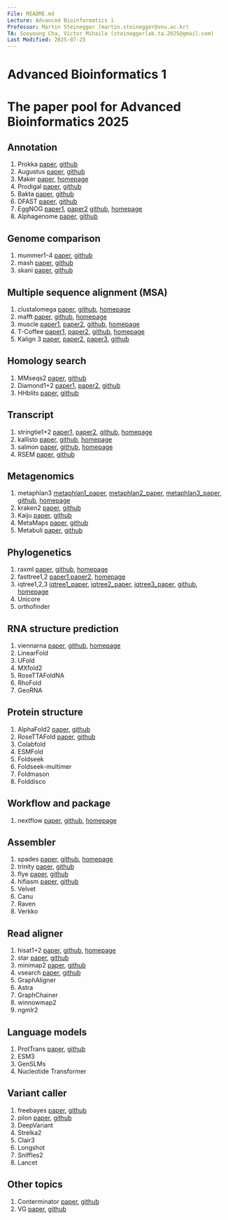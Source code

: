 ```yaml
---
File: README.md
Lecture: Advanced Bioinformatics 1
Professor: Martin Steinegger (martin.steinegger@snu.ac.kr)
TA: Sooyoung Cha, Victor Mihaila (steineggerlab.ta.2025@gmail.com)
Last Modified: 2025-07-25
---
```


# Advanced Bioinformatics 1
# The paper pool for Advanced Bioinformatics 2025

## Annotation
1. Prokka [paper](https://academic.oup.com/bioinformatics/article/30/14/2068/2390517), [github](https://github.com/tseemann/prokka)
2. Augustus [paper](https://academic.oup.com/bioinformatics/article/27/6/757/234821), [github](https://github.com/Gaius-Augustus/Augustus)
3. Maker [paper](https://bmcbioinformatics.biomedcentral.com/articles/10.1186/1471-2105-12-491), [homepage](https://www.yandell-lab.org/software/maker.html)
4. Prodigal [paper](https://bmcbioinformatics.biomedcentral.com/articles/10.1186/1471-2105-11-119), [github](https://github.com/hyattpd/Prodigal)
5. Bakta [paper](https://www.microbiologyresearch.org/content/journal/mgen/10.1099/mgen.0.000685), [github](https://github.com/oschwengers/bakta)
6. DFAST [paper](https://academic.oup.com/bioinformatics/article/34/6/1037/4587587), [github](https://github.com/nigyta/dfast_core)
7. EggNOG [paper1](https://academic.oup.com/nar/article/47/D1/D309/5173662), [paper2](https://academic.oup.com/mbe/article/38/12/5825/6379734) [github](https://github.com/eggnogdb/eggnog-mapper), [homepage](http://eggnog-mapper.embl.de/)
8. Alphagenome [paper](https://www.biorxiv.org/content/10.1101/2025.06.25.661532v1.full), [github](https://github.com/google-deepmind/alphagenome)

## Genome comparison
1. mummer1-4 [paper](https://journals.plos.org/ploscompbiol/article?id=10.1371/journal.pcbi.1005944), [github](https://github.com/mummer4/mummer)
2. mash [paper](https://genomebiology.biomedcentral.com/articles/10.1186/s13059-016-0997-x), [github](https://github.com/marbl/mash)
3. skani [paper](https://www.nature.com/articles/s41592-023-02018-3), [github](https://github.com/bluenote-1577/skani)

## Multiple sequence alignment (MSA)
1. clustalomega [paper](https://www.embopress.org/doi/full/10.1038/msb.2011.75), [github](https://github.com/GSLBiotech/clustal-omega), [homepage](http://www.clustal.org/omega/)
2. mafft [paper](https://academic.oup.com/mbe/article/30/4/772/1073398), [github](https://github.com/GSLBiotech/mafft), [homepage](https://mafft.cbrc.jp/alignment/software/)
3. muscle [paper1](https://bmcbioinformatics.biomedcentral.com/articles/10.1186/1471-2105-5-113), [paper2](https://academic.oup.com/nar/article/32/5/1792/2380623), [github](https://github.com/rcedgar/muscle), [homepage](https://www.drive5.com/muscle/)
4. T-Coffee [paper1](https://www.sciencedirect.com/science/article/pii/S0022283600940427), [paper2](https://academic.oup.com/nar/article/39/suppl_2/W13/2505784), [github](https://github.com/cbcrg/tcoffee), [homepage](https://tcoffee.crg.eu/)
5. Kalign 3 [paper](https://bmcbioinformatics.biomedcentral.com/articles/10.1186/1471-2105-6-298), [paper2](https://pmc.ncbi.nlm.nih.gov/articles/PMC2647288/), [paper3](https://academic.oup.com/bioinformatics/article/36/6/1928/5607735), [github](https://github.com/TimoLassmann/kalign)

## Homology search
1. MMseqs2 [paper](https://www.nature.com/articles/nbt.3988), [github](https://github.com/soedinglab/MMseqs2)
2. Diamond1+2 [paper1](https://www.nature.com/articles/s41592-021-01101-x), [paper2](https://www.nature.com/articles/nmeth.3176), [github](https://github.com/bbuchfink/diamond)
3. HHblits [paper](https://www.nature.com/articles/nmeth.1818), [github](https://github.com/soedinglab/hh-suite)

## Transcript
1. stringtie1+2 [paper1](https://www.nature.com/articles/nbt.3122), [paper2](https://genomebiology.biomedcentral.com/articles/10.1186/s13059-019-1910-1), [github](https://github.com/gpertea/stringtie), [homepage](http://ccb.jhu.edu/software/stringtie/)
2. kallisto [paper](https://www.nature.com/articles/nbt.3519), [github](https://github.com/pachterlab/kallisto), [homepage](https://pachterlab.github.io/kallisto/)
3. salmon [paper](https://www.nature.com/articles/nmeth.4197), [github](https://github.com/COMBINE-lab/salmon), [homepage](https://combine-lab.github.io/salmon/)
4. RSEM [paper](https://bmcbioinformatics.biomedcentral.com/articles/10.1186/1471-2105-12-323), [github](https://github.com/deweylab/RSEM)

## Metagenomics
1. metaphlan3 [metaphlan1_paper](https://www.nature.com/articles/nmeth.2066), [metaphlan2_paper](https://www.nature.com/articles/nmeth.3589), [metaphlan3_paper](https://elifesciences.org/articles/65088), [github](https://github.com/biobakery/MetaPhlAn), [homepage](https://huttenhower.sph.harvard.edu/metaphlan3/)
2. kraken2 [paper](https://genomebiology.biomedcentral.com/articles/10.1186/s13059-019-1891-0), [github](https://github.com/DerrickWood/kraken2)
3. Kaiju [paper](https://www.nature.com/articles/ncomms11257), [github](https://github.com/bioinformatics-centre/kaiju)
4. MetaMaps [paper](https://www.nature.com/articles/s41467-019-10934-2), [github](https://github.com/DiltheyLab/MetaMaps)
5. Metabuli [paper](https://www.nature.com/articles/s41592-024-02273-y), [github](https://github.com/steineggerlab/Metabuli)

## Phylogenetics
1. raxml [paper](https://academic.oup.com/bioinformatics/article/30/9/1312/238053), [github](https://github.com/stamatak/standard-RAxML), [homepage](https://cme.h-its.org/exelixis//web/software/raxml/index.html)
2. fasttree1,2 [paper1](https://academic.oup.com/mbe/article/26/7/1641/1128976),[paper2](https://journals.plos.org/plosone/article?id=10.1371/journal.pone.0009490), [homepage](http://www.microbesonline.org/fasttree/)
3. iqtree1,2,3 [iqtree1_paper](https://academic.oup.com/mbe/article/37/5/1530/5721363), [iqtree2_paper](https://academic.oup.com/mbe/article/37/5/1530/5721363), [iqtree3_paper](https://ecoevorxiv.org/repository/view/8916/), [github](https://github.com/iqtree/iqtree3), [homepage](http://www.iqtree.org/)
4. Unicore
5. orthofinder

## RNA structure prediction
1. viennarna [paper](https://almob.biomedcentral.com/articles/10.1186/1748-7188-6-26), [github](https://github.com/ViennaRNA/ViennaRNA), [homepage](https://www.tbi.univie.ac.at/RNA/)
2. LinearFold
3. UFold
4. MXfold2
5. RoseTTAFoldNA
6. RhoFold
7. GeoRNA

## Protein structure
1. AlphaFold2 [paper](https://www.nature.com/articles/s41586-021-03819-2), [github](https://github.com/deepmind/alphafold)
2. RoseTTAFold [paper](https://www.science.org/doi/abs/10.1126/science.abj8754), [github](https://github.com/RosettaCommons/RoseTTAFold)
4. Colabfold
5. ESMFold
6. Foldseek
7. Foldseek-multimer
8. Foldmason
9. Folddisco

## Workflow and package
1. nextflow [paper](https://www.nature.com/articles/nbt.3820), [github](https://github.com/nextflow-io/nextflow), [homepage](https://www.nextflow.io/)

## Assembler
1. spades [paper](https://www.liebertpub.com/doi/full/10.1089/cmb.2012.0021), [github](https://github.com/ablab/spades), [homepage](https://cab.spbu.ru/software/spades/)
2. trinity [paper](https://www.nature.com/articles/nbt.1883), [github](https://github.com/trinityrnaseq/trinityrnaseq)
3. flye [paper](https://www.nature.com/articles/s41587-019-0072-8), [github](https://github.com/fenderglass/Flye)
4. hifiasm [paper](https://www.nature.com/articles/s41592-020-01056-5), [github](https://github.com/chhylp123/hifiasm)
5. Velvet
6. Canu
7. Raven
8. Verkko

## Read aligner
1. hisat1+2 [paper](https://www.nature.com/articles/s41587-019-0201-4), [github](https://github.com/DaehwanKimLab/hisat2), [homepage](http://daehwankimlab.github.io/hisat2/)
2. star [paper](https://academic.oup.com/bioinformatics/article/29/1/15/272537), [github](https://github.com/alexdobin/STAR)
3. minimap2 [paper](https://academic.oup.com/bioinformatics/article/34/18/3094/4994778), [github](https://github.com/lh3/minimap2)
4. vsearch [paper](https://peerj.com/articles/2584/), [github](https://github.com/torognes/vsearch)
5. GraphAligner
6. Astra
7. GraphChainer
8. winnowmap2
9. ngmlr2

## Language models
1. ProtTrans [paper](https://ieeexplore.ieee.org/document/9477085), [github](https://github.com/agemagician/ProtTrans)
2. ESM3
3. GenSLMs
4. Nucleotide Transformer

## Variant caller
1. freebayes [paper](https://arxiv.org/abs/1207.3907), [github](https://github.com/freebayes/freebayes)
2. pilon [paper](https://journals.plos.org/plosone/article?id=10.1371/journal.pone.0112963), [github](https://github.com/broadinstitute/pilon)
3. DeepVariant
4. Strelka2
5. Clair3
6. Longshot
7. Sniffles2
8. Lancet

## Other topics
1. Conterminator [paper](https://genomebiology.biomedcentral.com/articles/10.1186/s13059-020-02023-1), [github](https://github.com/martin-steinegger/conterminator)
2. VG [paper](https://www.nature.com/articles/nbt.4227), [github](https://github.com/vgteam/vg)
